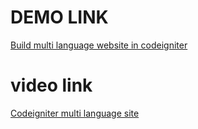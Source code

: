 # DEMO LINK #
[Build multi language website in codeigniter](http://webeasystep.com/blog/view_article/Build_multi_language_website_in_codeigniter)

# video link #

[Codeigniter multi language site](https://www.youtube.com/watch?v=aa50ssoAo_w)
